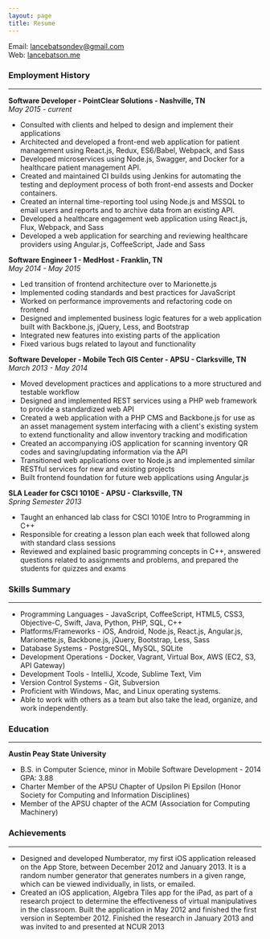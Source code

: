 ```yaml
---
layout: page
title: Resume
---
```

Email: [lancebatsondev@gmail.com](mailto:lancebatsondev@gmail.com)  
Web: [lancebatson.me](http://lancebatson.me)  

### Employment History
***
**Software Developer - PointClear Solutions - Nashville, TN**  
*May 2015 - current*  

- Consulted with clients and helped to design and implement their applications
- Architected and developed a front-end web application for patient management using React.js, Redux, ES6/Babel, Webpack, and Sass
- Developed microservices using Node.js, Swagger, and Docker for a healthcare patient management API.
- Created and maintained CI builds using Jenkins for automating the testing and deployment process of both front-end assests and Docker containers.
- Created an internal time-reporting tool using Node.js and MSSQL to email users and reports and to archive data from an existing API.
- Developed a healthcare engagement web application using React.js, Flux, Webpack, and Sass
- Developed a web application for searching and reviewing healthcare providers using Angular.js, CoffeeScript, Jade and Sass

**Software Engineer 1 - MedHost - Franklin, TN**  
*May 2014 - May 2015*  

- Led transition of frontend architecture over to Marionette.js
- Implemented coding standards and best practices for JavaScript
- Worked on performance improvements and refactoring code on frontend
- Designed and implemented business logic features for a web application built with Backbone.js, jQuery, Less, and Bootstrap
- Integrated new features into existing parts of the application
- Fixed various bugs related to layout and functionality

**Software Developer - Mobile Tech GIS Center - APSU - Clarksville, TN**  
*March 2013 - May 2014*  

- Moved development practices and applications to a more structured and testable workflow
- Designed and implemented REST services using a PHP web framework to provide a standardized web API
- Created a web application with a PHP CMS and Backbone.js for use as an asset management system interfacing with a client's existing system to extend functionality and allow inventory tracking and modification
- Created an accompanying iOS application for scanning inventory QR codes and saving/updating information via the API
- Transitioned web applications over to Node.js and implemented similar RESTful services for new and existing projects
- Built frontend foundation for future web applications using Angular.js

**SLA Leader for CSCI 1010E - APSU - Clarksville, TN**  
*Spring Semester 2013*  

- Taught an enhanced lab class for CSCI 1010E Intro to Programming in C++
- Responsible for creating a lesson plan each week that followed along with standard class sessions
- Reviewed and explained basic programming concepts in C++, answered questions related to assignments and problems, and prepared the students for quizzes and exams

### Skills Summary
***
- Programming Languages - JavaScript, CoffeeScript, HTML5, CSS3, Objective-C, Swift, Java, Python, PHP, SQL, C++
- Platforms/Frameworks - iOS, Android, Node.js, React.js, Angular.js, Marionette.js, Backbone.js, jQuery, Bootstrap, Less, Sass 
- Database Systems - PostgreSQL, MySQL, SQLite
- Development Operations - Docker, Vagrant, Virtual Box, AWS (EC2, S3, API Gateway)
- Development Tools - IntelliJ, Xcode, Sublime Text, Vim
- Version Control Systems - Git, Subversion
- Proficient with Windows, Mac, and Linux operating systems.
- Able to work with others as a team but also take the lead, organize, and work independently.

### Education
***
**Austin Peay State University**  

- B.S. in Computer Science, minor in Mobile Software Development - 2014 GPA: 3.88
- Charter Member of the APSU Chapter of Upsilon Pi Epsilon (Honor Society for Computing and Information Disciplines)
- Member of the APSU chapter of the ACM (Association for Computing Machinery)

### Achievements
***
- Designed and developed Numberator, my first iOS application released on the App Store, between December 2012 and January 2013. It is a random number generator that generates numbers in a given range, which can be viewed individually, in lists, or emailed.
- Created an iOS application, Algebra Tiles app for the iPad, as part of a research project to determine the effectiveness of virtual manipulatives in the classroom. Built the application in May 2012 and finished the first version in September 2012. Finished the research in January 2013 and was invited to and presented at NCUR 2013
